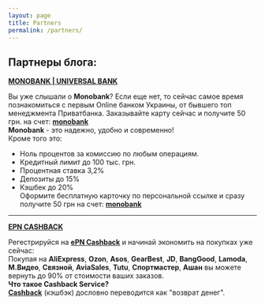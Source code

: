 ```yaml
---
layout: page
title: Partners
permalink: /partners/
---
```


## Партнеры блога:
**[MONOBANK | UNIVERSAL BANK](https://goo.gl/eZpVqy)**

Вы уже слышали о **Monobank**? Если еще нет, то сейчас самое время познакомиться с первым Online банком Украины, от бывшего топ менеджмента Приватбанка. Заказывайте карту сейчас и получите 50 грн. на счет: **[monobank](https://goo.gl/eZpVqy)**  
**Monobank** - это надежно, удобно и современно!  
Кроме того это:  
- Ноль процентов за комиссию по любым операциям.  
- Кредитный лимит до 100 тыс. грн.  
- Процентная ставка 3,2%  
- Депозиты до 15%  
- Кэшбек до 20%  
Оформите бесплатную карточку по персональной ссылке и сразу получите 50 грн на счет: **[monobank](https://goo.gl/eZpVqy)**

---

**[EPN CASHBACK](http://ali.pub/2ty5ms)**

Регестрируйся на [**ePN Cashback**](https://ali.pub/2ty5ms) и начинай экономить на покупках уже сейчас:  
Покупая на **AliExpress**, **Ozon**, **Asos**, **GearBest**, **JD**, **BangGood**, **Lamoda**, **М.Видео**, **Связной**, **AviaSales**, **Tutu**, **Спортмастер**, **Ашан** вы можете вернуть до 90% от стоимости ваших заказов.  
**Что такое Cashback Service?**  
[**Cashback**](https://ali.pub/2ty5ms)  (кэшбэк) дословно переводится как "возврат денег".
